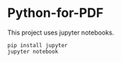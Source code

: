 # Python-for-PDF

This project uses jupyter notebooks.


```
pip install jupyter
jupyter notebook
```
